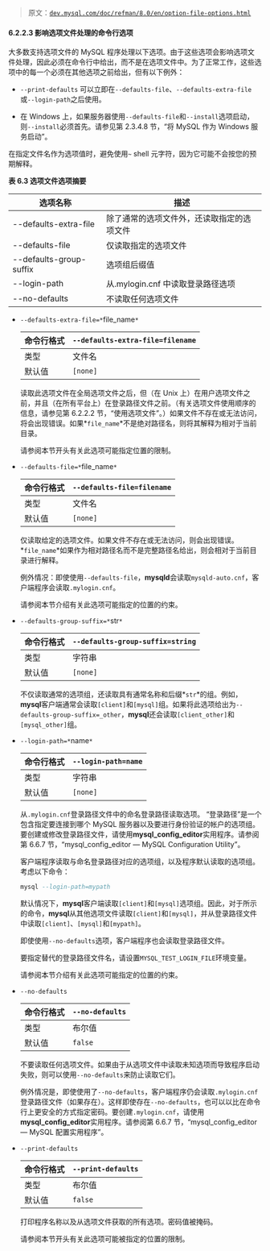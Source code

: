 > 原文：[`dev.mysql.com/doc/refman/8.0/en/option-file-options.html`](https://dev.mysql.com/doc/refman/8.0/en/option-file-options.html)

#### 6.2.2.3 影响选项文件处理的命令行选项

大多数支持选项文件的 MySQL 程序处理以下选项。由于这些选项会影响选项文件处理，因此必须在命令行中给出，而不是在选项文件中。为了正常工作，这些选项中的每一个必须在其他选项之前给出，但有以下例外：

+   `--print-defaults` 可以立即在`--defaults-file`、`--defaults-extra-file`或`--login-path`之后使用。

+   在 Windows 上，如果服务器使用`--defaults-file`和`--install`选项启动，则`--install`必须首先。请参见第 2.3.4.8 节，“将 MySQL 作为 Windows 服务启动”。

在指定文件名作为选项值时，避免使用`~` shell 元字符，因为它可能不会按您的预期解释。

**表 6.3 选项文件选项摘要**

| 选项名称 | 描述 |
| --- | --- |
| --defaults-extra-file | 除了通常的选项文件外，还读取指定的选项文件 |
| --defaults-file | 仅读取指定的选项文件 |
| --defaults-group-suffix | 选项组后缀值 |
| --login-path | 从.mylogin.cnf 中读取登录路径选项 |
| --no-defaults | 不读取任何选项文件 |

+   `--defaults-extra-file=*`file_name`*`

    | 命令行格式 | `--defaults-extra-file=filename` |
    | --- | --- |
    | 类型 | 文件名 |
    | 默认值 | `[none]` |

    读取此选项文件在全局选项文件之后，但（在 Unix 上）在用户选项文件之前，并且（在所有平台上）在登录路径文件之前。（有关选项文件使用顺序的信息，请参见第 6.2.2.2 节，“使用选项文件”。）如果文件不存在或无法访问，将会出现错误。如果*`file_name`*不是绝对路径名，则将其解释为相对于当前目录。

    请参阅本节开头有关此选项可能指定位置的限制。

+   `--defaults-file=*`file_name`*`

    | 命令行格式 | `--defaults-file=filename` |
    | --- | --- |
    | 类型 | 文件名 |
    | 默认值 | `[none]` |

    仅读取给定的选项文件。如果文件不存在或无法访问，则会出现错误。*`file_name`*如果作为相对路径名而不是完整路径名给出，则会相对于当前目录进行解释。

    例外情况：即使使用`--defaults-file`，**mysqld**会读取`mysqld-auto.cnf`，客户端程序会读取`.mylogin.cnf`。

    请参阅本节介绍有关此选项可能指定的位置的约束。

+   `--defaults-group-suffix=*`str`*`

    | 命令行格式 | `--defaults-group-suffix=string` |
    | --- | --- |
    | 类型 | 字符串 |
    | 默认值 | `[none]` |

    不仅读取通常的选项组，还读取具有通常名称和后缀*`str`*的组。例如，**mysql**客户端通常会读取`[client]`和`[mysql]`组。如果将此选项给出为`--defaults-group-suffix=_other`，**mysql**还会读取`[client_other]`和`[mysql_other]`组。

+   `--login-path=*`name`*`

    | 命令行格式 | `--login-path=name` |
    | --- | --- |
    | 类型 | 字符串 |
    | 默认值 | `[none]` |

    从`.mylogin.cnf`登录路径文件中的命名登录路径读取选项。 “登录路径”是一个包含指定要连接到哪个 MySQL 服务器以及要进行身份验证的帐户的选项组。要创建或修改登录路径文件，请使用**mysql_config_editor**实用程序。请参阅第 6.6.7 节，“mysql_config_editor — MySQL Configuration Utility”。

    客户端程序读取与命名登录路径对应的选项组，以及程序默认读取的选项组。考虑以下命令：

    ```sql
    mysql --login-path=mypath
    ```

    默认情况下，**mysql**客户端读取`[client]`和`[mysql]`选项组。因此，对于所示的命令，**mysql**从其他选项文件读取`[client]`和`[mysql]`，并从登录路径文件中读取`[client]`、`[mysql]`和`[mypath]`。

    即使使用`--no-defaults`选项，客户端程序也会读取登录路径文件。

    要指定替代的登录路径文件名，请设置`MYSQL_TEST_LOGIN_FILE`环境变量。

    请参阅本节介绍有关此选项可能指定的位置的约束。

+   `--no-defaults`

    | 命令行格式 | `--no-defaults` |
    | --- | --- |
    | 类型 | 布尔值 |
    | 默认值 | `false` |

    不要读取任何选项文件。如果由于从选项文件中读取未知选项而导致程序启动失败，则可以使用`--no-defaults`来防止读取它们。

    例外情况是，即使使用了`--no-defaults`，客户端程序仍会读取`.mylogin.cnf`登录路径文件（如果存在）。这样即使存在`--no-defaults`，也可以以比在命令行上更安全的方式指定密码。要创建`.mylogin.cnf`，请使用**mysql_config_editor**实用程序。请参阅第 6.6.7 节，“mysql_config_editor — MySQL 配置实用程序”。

+   `--print-defaults`

    | 命令行格式 | `--print-defaults` |
    | --- | --- |
    | 类型 | 布尔值 |
    | 默认值 | `false` |

    打印程序名称以及从选项文件获取的所有选项。密码值被掩码。

    请参阅本节开头有关此选项可能被指定的位置的限制。

